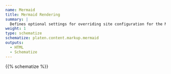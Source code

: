 ```yaml
---
name: Mermaid
title: Mermaid Rendering
summary: |
  Defines optional settings for overriding site configuration for the Mermaid markup option.
weight: 1
type: schematize
schematize: platen.content.markup.mermaid
outputs:
  - HTML
  - Schematize
---
```


{{% schematize %}}
